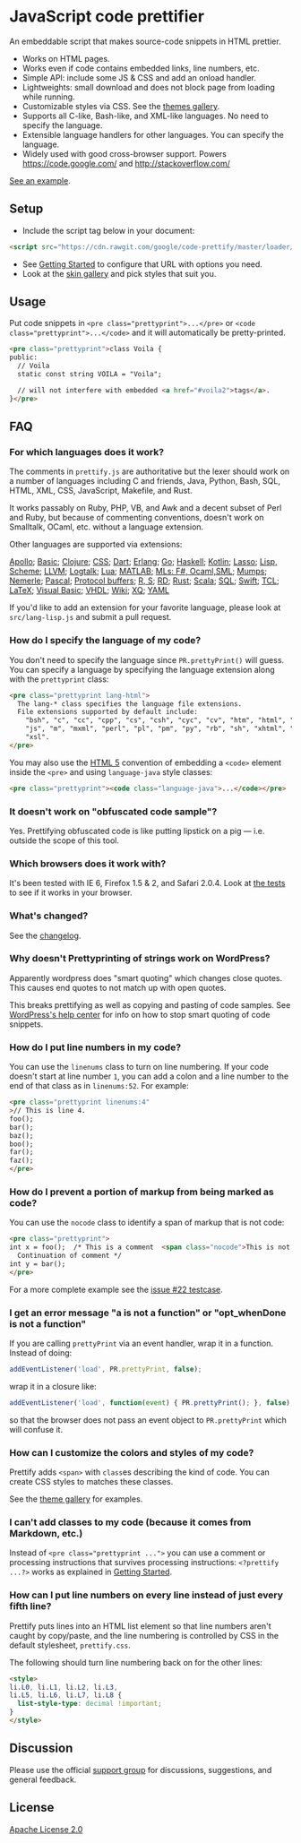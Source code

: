 # JavaScript code prettifier

An embeddable script that makes source-code snippets in HTML prettier.

* Works on HTML pages.
* Works even if code contains embedded links, line numbers, etc.
* Simple API: include some JS & CSS and add an onload handler.
* Lightweights: small download and does not block page from loading while
  running.
* Customizable styles via CSS. See the [themes gallery][1].
* Supports all C-like, Bash-like, and XML-like languages. No need to specify
  the language.
* Extensible language handlers for other languages. You can specify the
  language.
* Widely used with good cross-browser support. Powers https://code.google.com/
  and http://stackoverflow.com/

[See an example][2].

## Setup

 * Include the script tag below in your document:
```HTML
<script src="https://cdn.rawgit.com/google/code-prettify/master/loader/run_prettify.js"></script>
```
 * See [Getting Started](docs/getting_started.md) to configure that URL with
   options you need.
 * Look at the [skin gallery][1] and pick styles that suit you.

## Usage

Put code snippets in `<pre class="prettyprint">...</pre>` or
`<code class="prettyprint">...</code>` and it will automatically be
pretty-printed.

```HTML
<pre class="prettyprint">class Voila {
public:
  // Voila
  static const string VOILA = "Voila";

  // will not interfere with embedded <a href="#voila2">tags</a>.
}</pre>
```

## FAQ

### For which languages does it work?

The comments in `prettify.js` are authoritative but the lexer should work on a
number of languages including C and friends, Java, Python, Bash, SQL, HTML,
XML, CSS, JavaScript, Makefile, and Rust.

It works passably on Ruby, PHP, VB, and Awk and a decent subset of Perl and
Ruby, but because of commenting conventions, doesn't work on Smalltalk, OCaml,
etc. without a language extension.

Other languages are supported via extensions:

[Apollo](src/lang-apollo.js);
[Basic](src/lang-basic.js);
[Clojure](src/lang-clj.js);
[CSS](src/lang-css.js);
[Dart](src/lang-dart.js);
[Erlang](src/lang-erlang.js);
[Go](src/lang-go.js);
[Haskell](src/lang-hs.js);
[Kotlin](src/lang-kotlin.js);
[Lasso](src/lang-lasso.js);
[Lisp, Scheme](src/lang-lisp.js);
[LLVM](src/lang-llvm.js);
[Logtalk](src/lang-logtalk.js);
[Lua](src/lang-lua.js);
[MATLAB](src/lang-matlab.js);
[MLs: F#, Ocaml,SML](src/lang-ml.js);
[Mumps](src/lang-mumps.js);
[Nemerle](src/lang-n.js);
[Pascal](src/lang-pascal.js);
[Protocol buffers](src/lang-proto.js);
[R, S](src/lang-r.js);
[RD](src/lang-rd.js);
[Rust](src/lang-rust.js);
[Scala](src/lang-scala.js);
[SQL](src/lang-sql.js);
[Swift](src/lang-swift.js);
[TCL](src/lang-tcl.js);
[LaTeX](src/lang-tex.js);
[Visual Basic](src/lang-vb.js);
[VHDL](src/lang-vhdl.js);
[Wiki](src/lang-wiki.js);
[XQ](src/lang-xq.js);
[YAML](src/lang-yaml.js)

If you'd like to add an extension for your favorite language, please look at
`src/lang-lisp.js` and submit a pull request.

### How do I specify the language of my code?

You don't need to specify the language since `PR.prettyPrint()` will guess.
You can specify a language by specifying the language extension along with the
`prettyprint` class:

```HTML
<pre class="prettyprint lang-html">
  The lang-* class specifies the language file extensions.
  File extensions supported by default include:
    "bsh", "c", "cc", "cpp", "cs", "csh", "cyc", "cv", "htm", "html", "java",
    "js", "m", "mxml", "perl", "pl", "pm", "py", "rb", "sh", "xhtml", "xml",
    "xsl".
</pre>
```

You may also use the [HTML 5][3] convention of embedding a `<code>` element
inside the `<pre>` and using `language-java` style classes:

```HTML
<pre class="prettyprint"><code class="language-java">...</code></pre>
```

### It doesn't work on "obfuscated code sample"?

Yes. Prettifying obfuscated code is like putting lipstick on a pig &mdash;
i.e. outside the scope of this tool.

### Which browsers does it work with?

It's been tested with IE 6, Firefox 1.5 & 2, and Safari 2.0.4. Look at
[the tests][4] to see if it works in your browser.

### What's changed?

See the [changelog](CHANGES.md).

### Why doesn't Prettyprinting of strings work on WordPress?

Apparently wordpress does "smart quoting" which changes close quotes.  This
causes end quotes to not match up with open quotes.

This breaks prettifying as well as copying and pasting of code samples.  See
[WordPress's help center][5] for info on how to stop smart quoting of code
snippets.

### How do I put line numbers in my code?

You can use the `linenums` class to turn on line numbering.  If your code
doesn't start at line number `1`, you can add a colon and a line number to the
end of that class as in `linenums:52`. For example:

```HTML
<pre class="prettyprint linenums:4"
>// This is line 4.
foo();
bar();
baz();
boo();
far();
faz();
</pre>
```

### How do I prevent a portion of markup from being marked as code?

You can use the `nocode` class to identify a span of markup that is not code:

```HTML
<pre class="prettyprint">
int x = foo();  /* This is a comment  <span class="nocode">This is not code</span>
  Continuation of comment */
int y = bar();
</pre>
```

For a more complete example see the [issue #22 testcase][6].

### I get an error message "a is not a function" or "opt_whenDone is not a function"

If you are calling `prettyPrint` via an event handler, wrap it in a function.
Instead of doing:

```JavaScript
addEventListener('load', PR.prettyPrint, false);
```

wrap it in a closure like:

```JavaScript
addEventListener('load', function(event) { PR.prettyPrint(); }, false);
```

so that the browser does not pass an event object to `PR.prettyPrint`
which will confuse it.

### How can I customize the colors and styles of my code?

Prettify adds `<span>` with `class`es describing the kind of code.  You can
create CSS styles to matches these classes.

See the [theme gallery][1] for examples.

### I can't add classes to my code (because it comes from Markdown, etc.)

Instead of `<pre class="prettyprint ...">` you can use a comment or processing
instructions that survives processing instructions: `<?prettify ...?>` works
as explained in [Getting Started](docs/getting_started.md).

### How can I put line numbers on every line instead of just every fifth line?

Prettify puts lines into an HTML list element so that line numbers aren't
caught by copy/paste, and the line numbering is controlled by CSS in the
default stylesheet, `prettify.css`.

The following should turn line numbering back on for the other lines:

```HTML
<style>
li.L0, li.L1, li.L2, li.L3,
li.L5, li.L6, li.L7, li.L8 {
  list-style-type: decimal !important;
}
</style>
```

## Discussion

Please use the official [support group][7] for discussions, suggestions, and
general feedback.

## License

[Apache License 2.0](COPYING)


[1]: https://rawgit.com/google/code-prettify/master/styles/index.html
[2]: https://rawgit.com/google/code-prettify/master/examples/quine.html
[3]: http://dev.w3.org/html5/spec-author-view/the-code-element.html#the-code-element
[4]: https://rawgit.com/google/code-prettify/master/tests/prettify_test.html
[5]: http://wordpress.org/support/topic/125038
[6]: https://rawgit.com/google/code-prettify/master/tests/prettify_test.html#issue22
[7]: http://groups.google.com/group/js-code-prettifier
